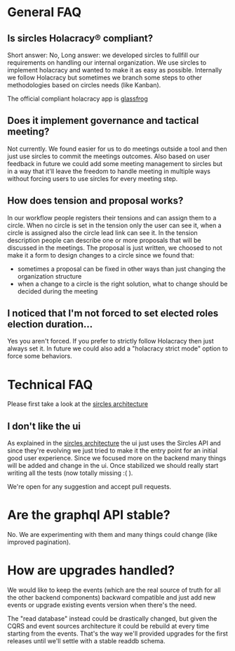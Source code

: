 # General FAQ

## Is sircles Holacracy® compliant?

Short answer: No, Long answer: we developed sircles to fullfill our requirements on handling our internal organization. We use sircles to implement holacracy and wanted to make it as easy as possible. Internally we follow Holacracy but sometimes we branch some steps to other methodologies based on circles needs (like Kanban).

The official compliant holacracy app is [glassfrog](https://glassfrog.com)

## Does it implement governance and tactical meeting?

Not currently. We found easier for us to do meetings outside a tool and then just use sircles to commit the meetings outcomes.
Also based on user feedback in future we could add some meeting management to sircles but in a way that it'll leave the freedom to handle meeting in multiple ways without forcing users to use sircles for every meeting step.

## How does tension and proposal works?

In our workflow people registers their tensions and can assign them to a circle. When no circle is set in the tension only the user can see it, when a circle is assigned also the circle lead link can see it. In the tension description people can describe one or more proposals that will be discussed in the meetings. The proposal is just written, we choosed to not make it a form to design changes to a circle since we found that:

* sometimes a proposal can be fixed in other ways than just changing the organization structure
* when a change to a circle is the right solution, what to change should be decided during the meeting

## I noticed that I'm not forced to set elected roles election duration...

Yes you aren't forced. If you prefer to strictly follow Holacracy then just always set it. In future we could also add a "holacracy strict mode" option to force some behaviors.


# Technical FAQ

Please first take a look at the [sircles architecture](architecture.md)

## I don't like the ui

As explained in the [sircles architecture](architecture.md) the ui just uses the Sircles API and since they're evolving we just tried to make it the entry point for an initial good user experience.
Since we focused more on the backend many things will be added and change in the ui. Once stabilized we should really start writing all the tests (now totally missing :( ).

We're open for any suggestion and accept pull requests.

# Are the graphql API stable?

No. We are experimenting with them and many things could change (like improved pagination).

# How are upgrades handled?

We would like to keep the events (which are the real source of truth for all the other backend components) backward compatible and just add new events or upgrade existing events version when there's the need.

The "read database" instead could be drastically changed, but given the CQRS and event sources architecture it could be rebuild at every time starting from the events. That's the way we'll provided upgrades for the first releases until we'll settle with a stable readdb schema.
